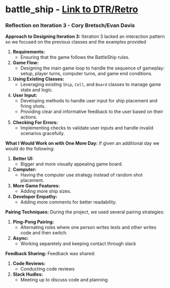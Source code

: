 # battle_ship - [Link to DTR/Retro](https://docs.google.com/document/d/1vNmktV7riVuzyN644JWiRpMT-59qiEYt-RC6d2mY-Fo/edit)

### Reflection on Iteration 3 - Cory Bretsch/Evan Davis

**Approach to Designing Iteration 3:**
Iteration 3 lacked an interaction pattern so we focused on the previous classes and the examples provided
1. **Requirements:**
   - Ensuring that the game follows the BattleShip rules.
2. **Game Flow:**
   - Designing the main game loop to handle the sequence of gameplay: setup, player turns, computer turns, and game end conditions.
3. **Using Existing Classes:**
   - Leveraging existing `Ship`, `Cell`, and `Board` classes to manage game state and logic.
4. **User Input:**
   - Developing methods to handle user input for ship placement and firing shots.
   - Providing clear and informative feedback to the user based on their actions.
5. **Checking For Errors:**
   - Implementing checks to validate user inputs and handle invalid scenarios gracefully.

**What I Would Work on with One More Day:**
If given an additional day we would do the following:
1. **Better UI:**
   - Bigger and more visually appealing game board.
2. **Computer:**
   - Having the computer use strategy instead of random shot placement.
3. **More Game Features:**
   - Adding more ship sizes.
4. **Developer Empathy:**
   - Adding more comments for better readability. 

**Pairing Techniques:**
During the project, we used several pairing strategies:
1. **Ping-Pong Pairing:**
   - Alternating roles where one person writes tests and other writes code and then switch.
2. **Async:**
   - Working separetely and keeping contact through slack

**Feedback Sharing:**
Feedback was shared:
1. **Code Reviews:**
   - Conducting code reviews 
2. **Slack Hudles:**
   - Meeting up to discuss code and planning
